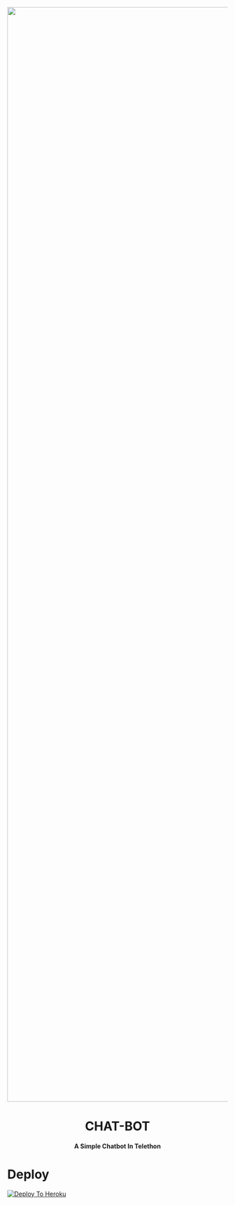 <p align="center"><a href="https://t.me/fridayot"><img src="https://static.botsrv.com/website/img/quriobot_favicon.1727b193.png" width="2500"></a></p> 
<h1 align="center"><b>CHAT-BOT</b></h1>
<h4 align="center">A Simple Chatbot In Telethon</h4>



# Deploy
[![Deploy To Heroku](https://www.herokucdn.com/deploy/button.svg)](https://heroku.com/deploy?template=https://github.com/StarkGang/ChatBot/blob/main)


